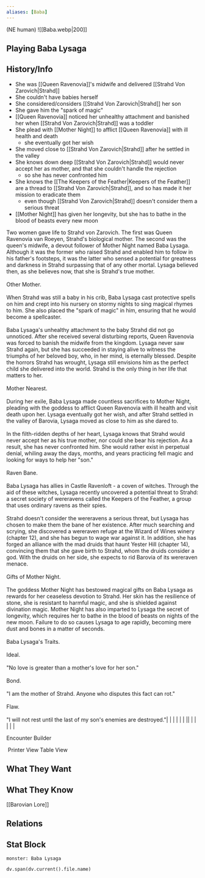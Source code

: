 ```yaml
---
aliases: [Baba]
---
```

(NE human)
![[Baba.webp|200]]
## Playing Baba Lysaga

## History/Info
- She was [[Queen Ravenovia]]'s midwife and delivered [[Strahd Von Zarovich|Strahd]]
- She couldn't have babies herself
- She considered/considers [[Strahd Von Zarovich|Strahd]] her son
- She gave him the "spark of magic"
- [[Queen Ravenovia]] noticed her unhealthy attachment and banished her when [[Strahd Von Zarovich|Strahd]] was a toddler
- She plead with [[Mother Night]] to afflict [[Queen Ravenovia]] with ill health and death
	- she eventually got her wish
- She moved close to [[Strahd Von Zarovich|Strahd]] after he settled in the valley
- She knows down deep [[Strahd Von Zarovich|Strahd]] would never accept her as mother, and that she couldn't handle the rejection
	- so she has never confronted him
- She knows the [[The Keepers of the Feather|Keepers of the Feather]] are a thread to [[Strahd Von Zarovich|Strahd]], and so has made it her mission to eradicate them
	- even though [[Strahd Von Zarovich|Strahd]] doesn't consider them a serious threat
- [[Mother Night]] has given her longevity, but she has to bathe in the blood of beasts every new moon

Two women gave life to Strahd von Zarovich. The first was Queen Ravenovia van Roeyen, Strahd's biological mother. The second was the queen's midwife, a devout follower of Mother Night named Baba Lysaga. Although it was the former who raised Strahd and enabled him to follow in his father's footsteps, it was the latter who sensed a potential for greatness and darkness in Strahd surpassing that of any other mortal. Lysaga believed then, as she believes now, that she is Strahd's true mother.<br><br>Other Mother. <br><br>When Strahd was still a baby in his crib, Baba Lysaga cast protective spells on him and crept into his nursery on stormy nights to sing magical rhymes to him. She also placed the "spark of magic" in him, ensuring that he would become a spellcaster.<br><br>Baba Lysaga's unhealthy attachment to the baby Strahd did not go unnoticed. After she received several disturbing reports, Queen Ravenovia was forced to banish the midwife from the kingdom. Lysaga never saw Strahd again, but she has succeeded in staying alive to witness the triumphs of her beloved boy, who, in her mind, is eternally blessed. Despite the horrors Strahd has wrought, Lysaga still envisions him as the perfect child she delivered into the world. Strahd is the only thing in her life that matters to her.<br><br>Mother Nearest. <br><br>During her exile, Baba Lysaga made countless sacrifices to Mother Night, pleading with the goddess to afflict Queen Ravenovia with ill health and visit death upon her. Lysaga eventually got her wish, and after Strahd settled in the valley of Barovia, Lysaga moved as close to him as she dared to.<br><br>In the filth-ridden depths of her heart, Lysaga knows that Strahd would never accept her as his true mother, nor could she bear his rejection. As a result, she has never confronted him. She would rather exist in perpetual denial, whiling away the days, months, and years practicing fell magic and looking for ways to help her "son."<br><br>Raven Bane. <br><br>Baba Lysaga has allies in Castle Ravenloft - a coven of witches. Through the aid of these witches, Lysaga recently uncovered a potential threat to Strahd: a secret society of wereravens called the Keepers of the Feather, a group that uses ordinary ravens as their spies.<br><br>Strahd doesn't consider the wereravens a serious threat, but Lysaga has chosen to make them the bane of her existence. After much searching and scrying, she discovered a wereraven refuge at the Wizard of Wines winery (chapter 12), and she has begun to wage war against it. In addition, she has forged an alliance with the mad druids that haunt Yester Hill (chapter 14), convincing them that she gave birth to Strahd, whom the druids consider a god. With the druids on her side, she expects to rid Barovia of its wereraven menace.<br><br>Gifts of Mother Night. <br><br>The goddess Mother Night has bestowed magical gifts on Baba Lysaga as rewards for her ceaseless devotion to Strahd. Her skin has the resilience of stone, she is resistant to harmful magic, and she is shielded against divination magic. Mother Night has also imparted to Lysaga the secret of longevity, which requires her to bathe in the blood of beasts on nights of the new moon. Failure to do so causes Lysaga to age rapidly, becoming mere dust and bones in a matter of seconds.<br><br>Baba Lysaga's Traits.<br><br>Ideal. <br><br>"No love is greater than a mother's love for her son."<br><br>Bond. <br><br>"I am the mother of Strahd. Anyone who disputes this fact can rot."<br><br>Flaw. <br><br>"I will not rest until the last of my son's enemies are destroyed."|   |   |   |   |   |
||   |   |   |   |   |

Encounter Builder 

 Printer View Table View

## What They Want

## What They Know
[[Barovian Lore]]

## Relations

## Stat Block

```statblock
monster: Baba Lysaga
```

```dataviewjs
dv.span(dv.current().file.name)
```
